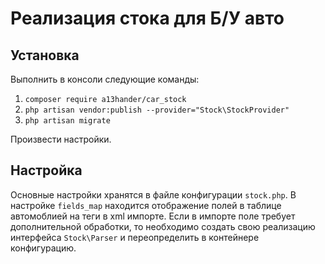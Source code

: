 # Реализация стока для Б/У авто

## Установка
Выполнить в консоли следующие команды:
1) `composer require a13hander/car_stock`
2) `php artisan vendor:publish --provider="Stock\StockProvider"`
3) `php artisan migrate`

Произвести настройки.

## Настройка
Основные настройки хранятся в файле конфигурации `stock.php`. В настройке `fields_map` находится отображение полей в таблице автомоблией на теги в xml импорте.
Если в импорте поле требует дополнительной обработки, то необходимо создать свою реализацию интерфейса `Stock\Parser` и переопределить в контейнере конфигурацию.
